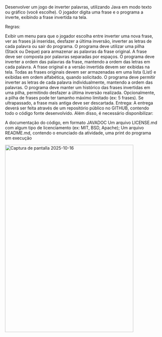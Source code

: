Desenvolver um jogo de inverter palavras, utilizando Java em modo texto ou gráfico (você escolhe). O jogador digita uma frase e o programa a inverte, exibindo a frase invertida na tela.

Regras:

Exibir um menu para que o jogador escolha entre inverter uma nova frase, ver as frases já inseridas, desfazer a última inversão, inverter as letras de cada palavra ou sair do programa.
O programa deve utilizar uma pilha (Stack ou Deque) para armazenar as palavras da frase original.
A frase deve ser composta por palavras separadas por espaços.
O programa deve inverter a ordem das palavras da frase, mantendo a ordem das letras em cada palavra.
A frase original e a versão invertida devem ser exibidas na tela.
Todas as frases originais devem ser armazenadas em uma lista (List) e exibidas em ordem alfabética, quando solicitado.
O programa deve permitir inverter as letras de cada palavra individualmente, mantendo a ordem das palavras.
O programa deve manter um histórico das frases invertidas em uma pilha, permitindo desfazer a última inversão realizada.
Opcionalmente, a pilha de frases pode ter tamanho máximo limitado (ex: 5 frases). Se ultrapassado, a frase mais antiga deve ser descartada.
Entrega:
A entrega deverá ser feita através de um repositório público no GITHUB, contendo todo o código fonte desenvolvido. Além disso, é necessário disponibilizar: 


A documentação do código, em formato JAVADOC
Um arquivo LICENSE.md com algum tipo de licenciamento (ex: MIT, BSD, Apache);
Um arquivo README.md, contendo o enunciado da atividade, uma print do programa em execução



<img width="424" height="619" alt="Captura de pantalla 2025-10-16" src="https://github.com/user-attachments/assets/a29ade51-2e2e-499b-959c-a2834538b676" />
